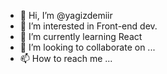 - 👋 Hi, I’m @yagizdemiir
- 👀 I’m interested in Front-end dev.
- 🌱 I’m currently learning React
- 💞️ I’m looking to collaborate on ...
- 📫 How to reach me ...

<!---
yagizdemiir/yagizdemiir is a ✨ special ✨ repository because its `README.md` (this file) appears on your GitHub profile.
You can click the Preview link to take a look at your changes.
--->
